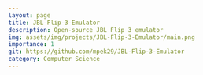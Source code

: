 ```yaml
---
layout: page
title: JBL-Flip-3-Emulator
description: Open-source JBL Flip 3 emulator
img: assets/img/projects/JBL-Flip-3-Emulator/main.png
importance: 1
git: https://github.com/mpek29/JBL-Flip-3-Emulator
category: Computer Science
---
```




